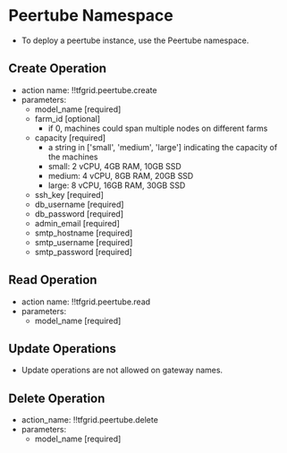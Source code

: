 # Peertube Namespace

- To deploy a peertube instance, use the Peertube namespace.

## Create Operation

- action name: !!tfgrid.peertube.create
- parameters:
  - model_name [required]
  - farm_id [optional]
    - if 0, machines could span multiple nodes on different farms
  - capacity [required]
    - a string in ['small', 'medium', 'large'] indicating the capacity of the machines
    - small: 2 vCPU, 4GB RAM, 10GB SSD
    - medium: 4 vCPU, 8GB RAM, 20GB SSD
    - large: 8 vCPU, 16GB RAM, 30GB SSD
  - ssh_key [required]
  - db_username [required]
  - db_password [required]
  - admin_email [required]
  - smtp_hostname [required]
  - smtp_username [required]
  - smtp_password [required]

## Read Operation

- action name: !!tfgrid.peertube.read
- parameters:
  - model_name [required]

## Update Operations

- Update operations are not allowed on gateway names.
  
## Delete Operation

- action_name: !!tfgrid.peertube.delete
- parameters:
  - model_name [required]
